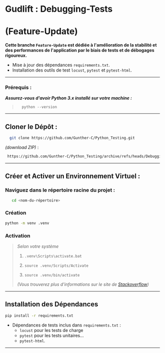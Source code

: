 
# Gudlift : Debugging-Tests 
# (Feature-Update)
**Cette branche `Feature-Update` est dédiée à l'amélioration de la stabilité et des performances de l'application par le biais de tests et de débogages rigoureux.**
- Mise à jour des dépendances `requirements.txt`. 
- Installation des outils de test `locust`, `pytest` et `pytest-html`.

---
### Prérequis : 
**_Assurez-vous d'avoir Python 3.x installé sur votre machine :_** 
>       python --version 
___

## Cloner le Dépôt :
```bash
  git clone https://github.com/Gunther-C/Python_Testing.git
```
_(download ZIP)_ :
```bash
 https://github.com/Gunther-C/Python_Testing/archive/refs/heads/Debugging-Tests/feature-update.zip
```
---

## Créer et Activer un Environnement Virtuel :
### Naviguez dans le répertoire racine du projet :
```bash
   cd <nom-du-répertoire>
```
### Création
```bash
python -m venv .venv 
```
### Activation
>_Selon votre système_
> 1.     .venv\Scripts\activate.bat   
> 2.     source .venv/Scripts/Activate
> 3.     source .venv/bin/activate  
>_(Vous trouverez plus d'informations sur le site de [Stackoverflow](https://stackoverflow.com/questions/18713086/virtualenv-wont-activate-on-windows/18713789#18713789))_  
---

## Installation des Dépendances
```bash
pip install -r requirements.txt
```
- Dépendances de tests inclus dans `requirements.txt` : 
  - `locust` pour les tests de charge
  - `pytest` pour les tests unitaires...
  - `pytest-html`.
---

